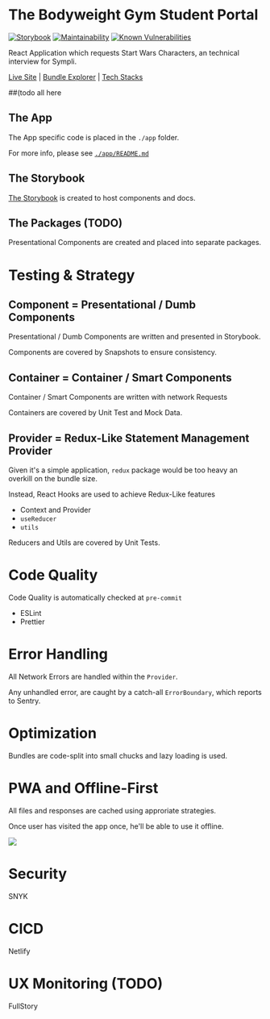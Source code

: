 # The Bodyweight Gym Student Portal

[![Storybook](https://cdn.jsdelivr.net/gh/storybookjs/brand@master/badge/badge-storybook.svg)](https://sympli-rjs.netlify.app/storybook/index.html)
[![Maintainability](https://api.codeclimate.com/v1/badges/96b0263ab7a3c9513e4a/maintainability)](https://codeclimate.com/github/Mathew-Harvey/bwg-student-portal)
[![Known Vulnerabilities](https://snyk.io/test/github/jacktator/Sympli_RJS/badge.svg)](https://app.snyk.io/org/mathew-harvey/project/5d2357f0-6407-4164-a901-ed307dd86190/)


React Application which requests Start Wars Characters, an technical interview for Sympli.

[Live Site](https://bwg-student-portal.herokuapp.com/) | [Bundle Explorer](https://sympli-rjs.netlify.app/explorer.html) | [Tech Stacks](app/docs/STACK.md)

##(todo all here
## The App

The App specific code is placed in the `./app` folder. 

For more info, please see [`./app/README.md`](./app/README.md)

## The Storybook

[The Storybook](./storybook/README.md) is created to host components and docs.

## The Packages (TODO)

Presentational Components are created and placed into separate packages.

# Testing & Strategy

## Component = Presentational / Dumb Components

Presentational / Dumb Components are written and presented in Storybook.

Components are covered by Snapshots to ensure consistency.

## Container = Container / Smart Components

Container / Smart Components are written with network Requests

Containers are covered by Unit Test and Mock Data.

## Provider = Redux-Like Statement Management Provider

Given it's a simple application, `redux` package would be too heavy an overkill on the bundle size.

Instead, React Hooks are used to achieve Redux-Like features

- Context and Provider
- `useReducer`
- `utils`

Reducers and Utils are covered by Unit Tests. 

# Code Quality

Code Quality is automatically checked at `pre-commit`
- ESLint
- Prettier

# Error Handling

All Network Errors are handled within the `Provider`.

Any unhandled error, are caught by a catch-all `ErrorBoundary`, which reports to Sentry.

# Optimization

Bundles are code-split into small chucks and lazy loading is used.

# PWA and Offline-First

All files and responses are cached using approriate strategies.

Once user has visited the app once, he'll be able to use it offline.

![](./app/architecture.png)

# Security

SNYK

# CICD

Netlify

# UX Monitoring (TODO)

FullStory
